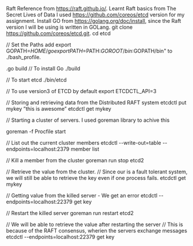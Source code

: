 Raft Reference from https://raft.github.io/.
Learnt Raft basics from The Secret Lives of Data
I used https://github.com/coreos/etcd version for my assignment.
Install GO from https://golang.org/doc/install, since the Raft version I will be using is written in GOLang.
git clone https://github.com/coreos/etcd.git.
cd etcd


// Set the Paths
add export GOPATH=$HOME/go
export PATH=$PATH:$GOROOT/bin:$GOPATH/bin" to ./bash_profile.

.go build // To install Go
./build

// To start etcd
./bin/etcd

// To use version3 of ETCD by default
export ETCDCTL_API=3

// Storing and retrieving data from the Distributed RAFT system
etcdctl put mykey ”this is awesome”
etcdctl get mykey

// Starting a cluster of servers.
I used goreman library to achive this

goreman -f Procfile start

// List out the current cluster members
etcdctl --write-out=table --endpoints=localhost:2379 member list

// Kill a member from the cluster
goreman run stop etcd2 

// Retrieve the value from the cluster.
// Since our is a fault tolerant system, we will still be able to retrieve the key even if one process fails.
etcdctl get mykey

// Getting value from the killed server - We get an error
etcdctl --endpoints=localhost:22379 get key

// Restart the killed server
goreman run restart etcd2 

// We will be able to retrieve the value after restarting the server
// This is because of the RAFT consensus, wherien the servers exchange messages
etcdctl --endpoints=localhost:22379 get key 

